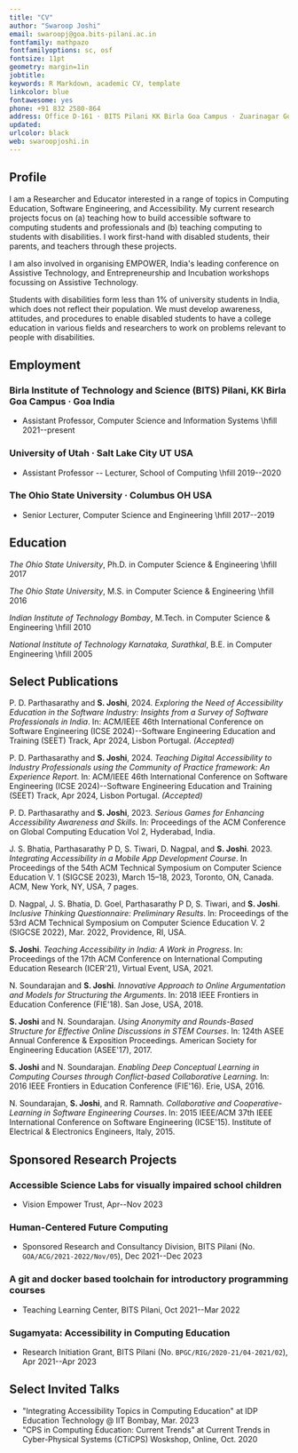 ```yaml
---
title: "CV"
author: "Swaroop Joshi"
email: swaroopj@goa.bits-pilani.ac.in
fontfamily: mathpazo
fontfamilyoptions: sc, osf
fontsize: 11pt
geometry: margin=1in
jobtitle: 
keywords: R Markdown, academic CV, template
linkcolor: blue
fontawesome: yes
phone: +91 832 2580-864
address: Office D-161 · BITS Pilani KK Birla Goa Campus · Zuarinagar Goa 403726 · India
updated: 
urlcolor: black
web: swaroopjoshi.in
---
```


## Profile

I am a Researcher and Educator interested in a range of topics in Computing Education, Software Engineering, and Accessibility.
My current research projects focus on (a) teaching how to build accessible software to computing students and professionals and (b) teaching computing to students with disabilities.
I work first-hand with disabled students, their parents, and teachers through these projects.

I am also involved in organising EMPOWER, India's leading conference on Assistive Technology, and Entrepreneurship and Incubation workshops focussing on Assistive Technology.

Students with disabilities form less than 1% of university students in India, which does not reflect their population. We must develop awareness, attitudes, and procedures to enable disabled students to have a college education in various fields and researchers to work on problems relevant to people with disabilities.

## Employment

### Birla Institute of Technology and Science (BITS) Pilani, KK Birla Goa Campus · Goa India

- Assistant Professor, Computer Science and Information Systems \hfill 2021--present

### University of Utah · Salt Lake City UT USA

- Assistant Professor -- Lecturer, School of Computing \hfill 2019--2020

### The Ohio State University · Columbus OH USA

- Senior Lecturer, Computer Science and Engineering \hfill 2017--2019

## Education

*The Ohio State University*, Ph.D. in Computer Science & Engineering \hfill 2017

*The Ohio State University*, M.S. in Computer Science & Engineering \hfill 2016

*Indian Institute of Technology Bombay*, M.Tech. in Computer Science & Engineering \hfill 2010

*National Institute of Technology Karnataka, Surathkal*, B.E. in Computer Engineering \hfill 2005

## Select Publications

P. D. Parthasarathy and **S. Joshi**, 2024. *Exploring the Need of Accessibility Education in the Software Industry: Insights from a Survey of Software Professionals in India*. In: ACM/IEEE 46th International Conference on Software Engineering (ICSE 2024)--Software Engineering Education and Training (SEET) Track, Apr 2024, Lisbon Portugal. *(Accepted)*

P. D. Parthasarathy and **S. Joshi**, 2024. *Teaching Digital Accessibility to Industry Professionals using the Community of Practice framework: An Experience Report*. In: ACM/IEEE 46th International Conference on Software Engineering (ICSE 2024)--Software Engineering Education and Training (SEET) Track, Apr 2024, Lisbon Portugal. *(Accepted)*

P. D. Parthasarathy and **S. Joshi**, 2023. *Serious Games for Enhancing Accessibility Awareness and Skills*. In: Proceedings of the ACM Conference on Global Computing Education Vol 2, Hyderabad, India.

J. S. Bhatia, Parthasarathy P D, S. Tiwari, D. Nagpal, and **S. Joshi**. 2023. *Integrating Accessibility in a Mobile App Development Course*. In Proceedings of the 54th ACM Technical Symposium on Computer Science Education V. 1 (SIGCSE 2023), March 15–18, 2023, Toronto, ON, Canada. ACM, New York, NY, USA, 7 pages.

D. Nagpal, J. S. Bhatia, D. Goel, Parthasarathy P D, S. Tiwari, and **S. Joshi**. *Inclusive Thinking Questionnaire: Preliminary Results*. In: Proceedings of the 53rd ACM Technical Symposium on Computer Science Education V. 2 (SIGCSE 2022), Mar. 2022, Providence, RI, USA.

**S. Joshi**. *Teaching Accessibility in India: A Work in Progress*. In:
Proceedings of the 17th ACM Conference on International Computing Education
Research (ICER'21), Virtual Event, USA, 2021.

N. Soundarajan and **S. Joshi**. *Innovative Approach to Online Argumentation and Models for Structuring the Arguments*. In: 2018 IEEE Frontiers in Education Conference (FIE'18). San Jose, USA, 2018.

**S. Joshi** and N. Soundarajan. *Using Anonymity and Rounds-Based Structure for Effective Online Discussions in STEM Courses*. In: 124th ASEE Annual Conference & Exposition Proceedings. American Society for Engineering Education (ASEE'17), 2017.

**S. Joshi** and N. Soundarajan. *Enabling Deep Conceptual Learning in Computing Courses through Conflict-based Collaborative Learning*. In: 2016 IEEE Frontiers in Education Conference (FIE'16). Erie, USA, 2016.

N. Soundarajan, **S. Joshi**, and R. Ramnath. *Collaborative and Cooperative-Learning in Software Engineering Courses*. In: 2015 IEEE/ACM 37th IEEE International Conference on Software Engineering (ICSE'15). Institute of Electrical & Electronics Engineers, Italy, 2015.

<!-- \newpage -->

## Sponsored Research Projects

### Accessible Science Labs for visually impaired school children

- Vision Empower Trust, Apr--Nov 2023

### Human-Centered Future Computing

- Sponsored Research and Consultancy Division, BITS Pilani (No. `GOA/ACG/2021-2022/Nov/05`), Dec 2021--Dec 2023

### A git and docker based toolchain for introductory programming courses

- Teaching Learning Center, BITS Pilani, Oct 2021--Mar 2022

### Sugamyata: Accessibility in Computing Education

- Research Initiation Grant, BITS Pilani (No. `BPGC/RIG/2020-21/04-2021/02`), Apr 2021--Apr 2023

<!-- ### Lecturer Teaching Development Grant, Spring 2017

- University Center for Advancement in Teaching, The Ohio State University -->

## Select Invited Talks

<!-- - "Android App Development Workshop" at Young Entrepreneurs' Bootcamp at BITS Pilani, Mar. 2023 -->
- "Integrating Accessibility Topics in Computing Education" at IDP Education Technology @ IIT Bombay, Mar. 2023
- "CPS in Computing Education: Current Trends" at Current Trends in Cyber-Physical Systems (CTiCPS) Woskshop, Online, Oct. 2020

<!-- ### Effectively Teaching a Principles of Programming Languages Course, 2019

- Indo-Universal Collaboration for Engineering Education, a 10-week web course
  for 50 CS faculty from various engineering colleges in India -->

<!-- ## Service

### Associate Editor

- [Journal of Engineering Education Transformations](http://www.journaleet.in): 2018--2022

### Journal Reviewer

- [Frontiers in Computer Science](https://www.frontiersin.org/journals/computer-science)
- [The ASEE Computers in Education (CoED) Journal](http://asee-coed.org/index.php/coed)
- [SAIEE Africa Research Journal](https://journals.uj.ac.za/index.php/SAIEE/index) -->

<!-- ### Conference Program Committee

- (Senior PC Member) ACM [CompEd](https://comped.acm.org): 2023
- (Senior PC Member) ACM India [Compute](https://event.india.acm.org/compute/home/): 2023
- ACM SIGCSE Technical Symposium: 2023, 2022, 2021, 2019, 2018
- [Research in Engineering Education Symposium (REES)](https://rees-aaee21.org): 2021
- ASEE Annual Conference & Exposition: 2021, 2019, 2018, 2017, 2016
- IEEE Frontiers in Education (FIE): 2018, 2017, 2016
- IEEE Teaching, Assessment and Learning for Engineering (TALE): 2018

## Teaching Areas

- Mobile App Development
- Compiler Construction and Optimization
- Programming Languages
- CS1/CS2 -->

<!-- ## Professional Memberships

- Institute of Electrical and Electronics Engineers (IEEE): Education Society and Computer Society
- Association for Computing Machinery (ACM): SIGCSE, SIGACCESS, SIGSOFT -->
